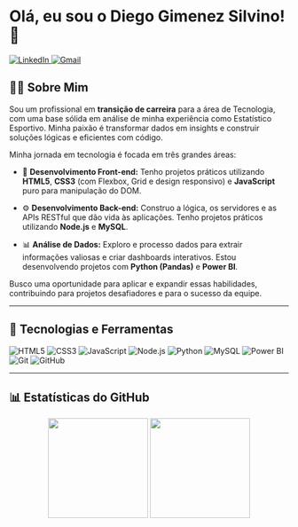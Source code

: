 # Olá, eu sou o Diego Gimenez Silvino! 👋

<p align="left">
  <a href="https://www.linkedin.com/in/dg-silvino/" target="_blank">
    <img src="https://img.shields.io/badge/LinkedIn-0077B5?style=for-the-badge&logo=linkedin&logoColor=white" alt="LinkedIn">
  </a>
  <a href="mailto:dg.silvino@gmail.com">
    <img src="https://img.shields.io/badge/Gmail-D14836?style=for-the-badge&logo=gmail&logoColor=white" alt="Gmail">
  </a>
</p>

## 👨‍💻 Sobre Mim

Sou um profissional em **transição de carreira** para a área de Tecnologia, com uma base sólida em análise de minha experiência como Estatístico Esportivo. Minha paixão é transformar dados em insights e construir soluções lógicas e eficientes com código.

Minha jornada em tecnologia é focada em três grandes áreas:

-   🎨 **Desenvolvimento Front-end:** Tenho projetos práticos utilizando **HTML5**, **CSS3** (com Flexbox, Grid e design responsivo) e **JavaScript** puro para manipulação do DOM.

-   ⚙️ **Desenvolvimento Back-end:** Construo a lógica, os servidores e as APIs RESTful que dão vida às aplicações. Tenho projetos práticos utilizando **Node.js** e **MySQL**.

-   📊 **Análise de Dados:** Exploro e processo dados para extrair informações valiosas e criar dashboards interativos. Estou desenvolvendo projetos com **Python (Pandas)** e **Power BI**.

Busco uma oportunidade para aplicar e expandir essas habilidades, contribuindo para projetos desafiadores e para o sucesso da equipe.

---

## 🚀 Tecnologias e Ferramentas

<p align="left">
  <img src="https://img.shields.io/badge/HTML5-E34F26?style=for-the-badge&logo=html5&logoColor=white" alt="HTML5">
  <img src="https://img.shields.io/badge/CSS3-1572B6?style=for-the-badge&logo=css3&logoColor=white" alt="CSS3">
  <img src="https://img.shields.io/badge/JavaScript-F7DF1E?style=for-the-badge&logo=javascript&logoColor=black" alt="JavaScript">
  <img src="https://img.shields.io/badge/Node.js-339933?style=for-the-badge&logo=nodedotjs&logoColor=white" alt="Node.js">
  <img src="https://img.shields.io/badge/Python-3776AB?style=for-the-badge&logo=python&logoColor=white" alt="Python">
  <img src="https://img.shields.io/badge/MySQL-4479A1?style=for-the-badge&logo=mysql&logoColor=white" alt="MySQL">
  <img src="https://img.shields.io/badge/Power_BI-F2C811?style=for-the-badge&logo=powerbi&logoColor=black" alt="Power BI">
  <img src="https://img.shields.io/badge/Git-E34F26?style=for-the-badge&logo=git&logoColor=white" alt="Git">
  <img src="https://img.shields.io/badge/GitHub-181717?style=for-the-badge&logo=github&logoColor=white" alt="GitHub">
</p>

---

## 📊 Estatísticas do GitHub

<p align="center">
  <img height="180em" src="https://github-readme-stats.vercel.app/api?username=dgsilvino&show_icons=true&theme=dracula&include_all_commits=true&count_private=true"/>
  <img height="180em" src="https://github-readme-stats.vercel.app/api/top-langs/?username=dgsilvino&layout=compact&langs_count=7&theme=dracula"/>
</p>
